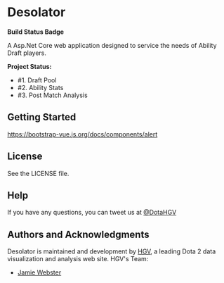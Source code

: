 # Desolator

**Build Status Badge**

A Asp.Net Core web application designed to service the needs of Ability Draft players.

**Project Status:**

- #1. Draft Pool
- #2. Ability Stats
- #3. Post Match Analysis

## Getting Started

https://bootstrap-vue.js.org/docs/components/alert

## License

See the LICENSE file.

## Help

If you have any questions, you can tweet us at [@DotaHGV](https://twitter.com/DotaHGV)

## Authors and Acknowledgments

Desolator is maintained and development by [HGV](http://www.highgroundvision.com), a leading Dota 2 data visualization and analysis web site. HGV's Team:

* [Jamie Webster](https://github.com/RGBKnights) 
